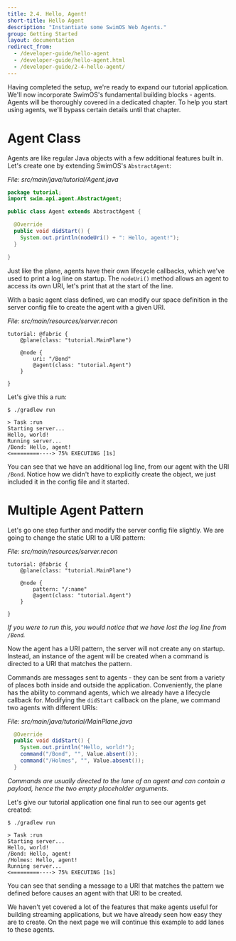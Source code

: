 ```yaml
---
title: 2.4. Hello, Agent!
short-title: Hello Agent
description: "Instantiate some SwimOS Web Agents."
group: Getting Started
layout: documentation
redirect_from:
  - /developer-guide/hello-agent
  - /developer-guide/hello-agent.html
  - /developer-guide/2-4-hello-agent/
---
```


Having completed the setup, we're ready to expand our tutorial application. 
We'll now incorporate SwimOS's fundamental building blocks - agents.
Agents will be thoroughly covered in a dedicated chapter.
To help you start using agents, we'll bypass certain details until that chapter.

# Agent Class

Agents are like regular Java objects with a few additional features built in.
Let's create one by extending SwimOS's `AbstractAgent`:

_File: src/main/java/tutorial/Agent.java_

```java
package tutorial;
import swim.api.agent.AbstractAgent;

public class Agent extends AbstractAgent {

  @Override
  public void didStart() {
    System.out.println(nodeUri() + ": Hello, agent!");
  }

}
```

Just like the plane, agents have their own lifecycle callbacks, which we've used to print a log line on startup.
The `nodeUri()` method allows an agent to access its own URI, let's print that at the start of the line.

With a basic agent class defined, we can modify our space definition in the server config file to create the agent with a given URI.

_File: src/main/resources/server.recon_

```text
tutorial: @fabric {
    @plane(class: "tutorial.MainPlane")

    @node {
        uri: "/Bond"
        @agent(class: "tutorial.Agent")
    }

}
```

Let's give this a run:

```text
$ ./gradlew run

> Task :run
Starting server...
Hello, world!
Running server...
/Bond: Hello, agent!
<=========----> 75% EXECUTING [1s]
```

You can see that we have an additional log line, from our agent with the URI `/Bond`.
Notice how we didn't have to explicitly create the object, we just included it in the config file and it started.

# Multiple Agent Pattern

Let's go one step further and modify the server config file slightly.
We are going to change the static URI to a URI pattern:

_File: src/main/resources/server.recon_

```text
tutorial: @fabric {
    @plane(class: "tutorial.MainPlane")

    @node {
        pattern: "/:name"
        @agent(class: "tutorial.Agent")
    }

}
```

_If you were to run this, you would notice that we have lost the log line from `/Bond`._

Now the agent has a URI pattern, the server will not create any on startup.
Instead, an instance of the agent will be created when a command is directed to a URI that matches the pattern.

Commands are messages sent to agents - they can be sent from a variety of places both inside and outside the application.
Conveniently, the plane has the ability to command agents, which we already have a lifecycle callback for.
Modifying the `didStart` callback on the plane, we command two agents with different URIs:

_File: src/main/java/tutorial/MainPlane.java_

```java
  @Override
  public void didStart() {
    System.out.println("Hello, world!");
    command("/Bond", "", Value.absent());
    command("/Holmes", "", Value.absent());
  }
```

_Commands are usually directed to the lane of an agent and can contain a payload, hence the two empty placeholder arguments._

Let's give our tutorial application one final run to see our agents get created:

```text
$ ./gradlew run

> Task :run
Starting server...
Hello, world!
/Bond: Hello, agent!
/Holmes: Hello, agent!
Running server...
<=========----> 75% EXECUTING [1s]
```

You can see that sending a message to a URI that matches the pattern we defined before causes an agent with that URI to be created.

We haven't yet covered a lot of the features that make agents useful for building streaming applications, but we have already seen how easy they are to create.
On the next page we will continue this example to add lanes to these agents.
